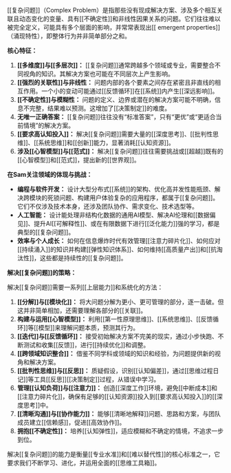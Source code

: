 [[复杂问题]]（Complex Problem）是指那些没有现成解决方案、涉及多个相互关联且动态变化的变量、具有[[不确定性]]和非线性因果关系的问题。它们往往难以被完全定义，可能具有多个层面的影响，并常常表现出[[ emergent properties]]（涌现特性），即整体行为并非简单部分之和。

**核心特征：**

1.  **[[多维度]]与[[多层次]]：** [[复杂问题]]通常跨越多个领域或专业，需要整合不同视角的知识。其解决方案也可能在不同层次上产生影响。
2.  **[[强烈的关联性]]与非线性：** 问题内部的各个要素之间存在紧密且非直线的相互作用。一个小的变动可能通过[[反馈循环]]在[[系统]]内产生[[深远影响]]。
3.  **[[不确定性]]与模糊性：** 问题的定义、边界或潜在的解决方案可能不明确，信息不完整，结果难以预测。这增加了[[决策制定]]的难度。
4.  **无唯一正确答案：** [[复杂问题]]往往没有“标准答案”，只有“更优”或“更适合当前情境”的解决方案。
5.  **[[要求高认知投入]]：** 解决[[复杂问题]]需要大量的[[深度思考]]、[[批判性思维]]、[[系统思维]]和[[创新]]能力，显著消耗[[认知资源]]。
6.  **涉及[[心智模型]]与[[范式]]：** 解决[[复杂问题]]往往需要挑战或[[超越]]既有的[[心智模型]]和[[范式]]，提出新的[[世界观]]。

**在Sam关注领域的体现与挑战：**

*   **编程与软件开发：** 设计大型分布式[[系统]]的架构、优化高并发性能瓶颈、解决跨模块的死锁问题、构建用户体验复杂的应用程序，都属于[[复杂问题]]。它们不仅涉及技术本身，还涉及团队协作、需求变化、技术选型等。
*   **人工智能：** 设计能处理非结构化数据的通用AI模型、解决AI伦理和[[数据偏见]]、提升AI[[可解释性]]、或在有限数据下进行[[泛化能力]]强的学习，都是典型的[[复杂问题]]。
*   **效率与个人成长：** 如何在信息爆炸时代有效管理[[注意力碎片化]]、如何应对[[持续涌入]]的知识并构建[[弹性知识体系]]、如何维持[[高质量产出]]和[[抗淘汰性]]，这些都是持续性的[[复杂问题]]。

**解决[[复杂问题]]的策略：**

解决[[复杂问题]]需要一系列[[上层能力]]和系统化的方法：

1.  **[[分解]]与[[模块化]]：** 将大问题分解为更小、更可管理的部分，逐一击破。但这并非简单相加，还需要理解各部分的[[关联]]。
2.  **构建与运用[[心智模型]]：** 利用[[第一性原理思维]]、[[系统思维]]、[[反馈循环]]等[[模型]]来理解问题本质，预测其行为。
3.  **[[迭代]]与[[反馈循环]]：** 接受初始解决方案不完美的现实，通过小步快跑、不断测试和收集[[反馈]]，进行[[持续优化]]和调整。
4.  **[[跨领域知识整合]]：** 借鉴不同学科或领域的知识和经验，为问题提供新的视角和解决方案。
5.  **[[批判性思维]]与[[反思]]：** 质疑假设，识别[[认知偏差]]，通过[[思维过程日记]]等工具[[反思]][[决策制定]]过程，从错误中学习。
6.  **管理[[认知负荷]]与[[注意力]]：** 创造[[深度工作]]环境，避免[[中断成本]]和[[注意力碎片化]]，确保有足够的[[认知资源]]投入到[[要求高认知投入]]的[[深度思考]]中。
7.  **[[清晰沟通]]与[[协作能力]]：** 能够[[清晰地解释]]问题、思路和方案，与团队成员建立[[信赖感]]，促进[[高效协作]]。
8.  **拥抱[[不确定性]]：** 培养[[认知弹性]]，适应模糊和不确定的情境，不追求一步到位。

解决[[复杂问题]]的能力是衡量[[专业水准]]和[[难以替代性]]的核心标准之一，它要求我们不断学习、进化，并运用全面的[[思维工具箱]]。